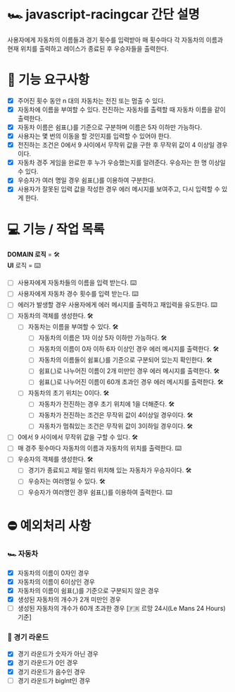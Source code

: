 # 🏎️ javascript-racingcar 간단 설명

사용자에게 자동차의 이름들과 경기 횟수를 입력받아 매 횟수마다 각 자동차의 이름과 현재 위치를 출력하고 레이스가 종료된 후 우승자들을 출력한다.

# 📜 기능 요구사항

- [x] 주어진 횟수 동안 n 대의 자동차는 전진 또는 멈출 수 있다.
- [x] 자동차에 이름을 부여할 수 있다. 전진하는 자동차를 출력할 때 자동차 이름을 같이 출력한다.
- [x] 자동차 이름은 쉼표(,)를 기준으로 구분하며 이름은 5자 이하만 가능하다.
- [x] 사용자는 몇 번의 이동을 할 것인지를 입력할 수 있어야 한다.
- [x] 전진하는 조건은 0에서 9 사이에서 무작위 값을 구한 후 무작위 값이 4 이상일 경우이다.
- [x] 자동차 경주 게임을 완료한 후 누가 우승했는지를 알려준다. 우승자는 한 명 이상일 수 있다.
- [x] 우승자가 여러 명일 경우 쉼표(,)를 이용하여 구분한다.
- [x] 사용자가 잘못된 입력 값을 작성한 경우 에러 메시지를 보여주고, 다시 입력할 수 있게 한다.

# 💻 기능 / 작업 목록

**DOMAIN 로직** = 🛠️<br/>
**UI** 로직 = ⌨️

- [ ] 사용자에게 자동차들의 이름을 입력 받는다. ⌨️
- [ ] 사용자에게 자동차 경수 횟수를 입력 받는다. ⌨️
- [ ] 에러가 발생할 경우 사용자에게 에러 메시지를 출력하고 재입력을 유도한다. ⌨️
- [ ] 자동차의 객체를 생성한다. 🛠️
  - [ ] 자동차는 이름을 부여할 수 있다. 🛠️
    - [ ] 자동차의 이름은 1자 이상 5자 이하만 가능하다. 🛠️
    - [ ] 자동차의 이름이 0자 이하 6자 이상인 경우 에러 메시지를 출력한다. 🛠️
    - [ ] 자동차의 이름들이 쉼표(,)를 기준으로 구분되어 있는지 확인한다. 🛠️
    - [ ] 쉼표(,)로 나누어진 이름이 2개 미만인 경우 에러 메시지를 출력한다. 🛠️
    - [ ] 쉼표(,)로 나누어진 이름이 60개 초과인 경우 에러 메시지를 출력한다. 🛠️
  - [ ] 자동차의 초기 위치는 0이다. 🛠️
    - [ ] 자동차가 전진하는 경우 초기 위치에 1을 더해준다. 🛠️
    - [ ] 자동차가 전진하는 조건은 무작위 값이 4이상일 경우이다. 🛠️
    - [ ] 자동차가 멈춰있는 조건은 무작위 값이 3이하일 경우이다. 🛠️
- [ ] 0에서 9 사이에서 무작위 값을 구할 수 있다. 🛠️
- [ ] 매 경주 횟수마다 자동차의 이름과 자동차의 위치를 출력한다. ⌨️
- [ ] 우승자의 객체를 생성한다. 🛠️
  - [ ] 경기가 종료되고 제일 멀리 위치해 있는 자동차가 우승자이다. 🛠️
  - [ ] 우승자는 여러명일 수 있다. 🛠️
  - [ ] 우승자가 여러명인 경우 쉼표(,)를 이용하여 출력한다. ⌨️

# ⛔️ 예외처리 사항

### 🏎️ 자동차

- [x] 자동차의 이름이 0자인 경우
- [x] 자동차의 이름이 6이상인 경우
- [x] 자동차의 이름이 쉼표(,)를 기준으로 구분되지 않은 경우
- [x] 생성된 자동차의 개수가 2개 미만인 경우
- [ ] 생성된 자동차의 개수가 60개 초과한 경우 [🇫🇷 르망 24시(Le Mans 24 Hours) 기준]

### 🏁 경기 라운드

- [x] 경기 라운드가 숫자가 아닌 경우
- [x] 경기 라운드가 0인 경우
- [x] 경기 라운드가 음수인 경우
- [ ] 경기 라운드가 bigInt인 경우
